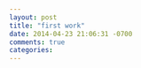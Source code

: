 ```yaml
---
layout: post
title: "first work"
date: 2014-04-23 21:06:31 -0700
comments: true
categories: 
---
```

